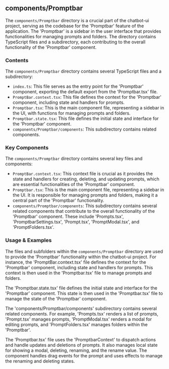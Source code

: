 
## components/Promptbar

The `components/Promptbar` directory is a crucial part of the chatbot-ui project, serving as the codebase for the 'Promptbar' feature of the application. The 'Promptbar' is a sidebar in the user interface that provides functionalities for managing prompts and folders. The directory contains TypeScript files and a subdirectory, each contributing to the overall functionality of the 'Promptbar' component.

### Contents

The `components/Promptbar` directory contains several TypeScript files and a subdirectory:

- `index.ts`: This file serves as the entry point for the 'Promptbar' component, exporting the default export from the 'Promptbar.tsx' file.
- `PromptBar.context.tsx`: This file defines the context for the 'Promptbar' component, including state and handlers for prompts.
- `Promptbar.tsx`: This is the main component file, representing a sidebar in the UI, with functions for managing prompts and folders.
- `Promptbar.state.tsx`: This file defines the initial state and interface for the 'Promptbar' component.
- `components/Promptbar/components`: This subdirectory contains related components.

### Key Components

The `components/Promptbar` directory contains several key files and components:

- `PromptBar.context.tsx`: This context file is crucial as it provides the state and handlers for creating, deleting, and updating prompts, which are essential functionalities of the 'Promptbar' component.
- `Promptbar.tsx`: This is the main component file, representing a sidebar in the UI. It is responsible for managing prompts and folders, making it a central part of the 'Promptbar' functionality.
- `components/Promptbar/components`: This subdirectory contains several related components that contribute to the overall functionality of the 'Promptbar' component. These include 'Prompts.tsx', 'PromptbarSettings.tsx', 'Prompt.tsx', 'PromptModal.tsx', and 'PromptFolders.tsx'.

### Usage & Examples

The files and subfolders within the `components/Promptbar` directory are used to provide the 'Promptbar' functionality within the chatbot-ui project. For instance, the 'PromptBar.context.tsx' file defines the context for the 'Promptbar' component, including state and handlers for prompts. This context is then used in the 'Promptbar.tsx' file to manage prompts and folders.

The 'Promptbar.state.tsx' file defines the initial state and interface for the 'Promptbar' component. This state is then used in the 'Promptbar.tsx' file to manage the state of the 'Promptbar' component.

The 'components/Promptbar/components' subdirectory contains several related components. For example, 'Prompts.tsx' renders a list of prompts, 'Prompt.tsx' manages prompts, 'PromptModal.tsx' renders a modal for editing prompts, and 'PromptFolders.tsx' manages folders within the 'Promptbar'.

The 'Promptbar.tsx' file uses the 'PromptbarContext' to dispatch actions and handle updates and deletions of prompts. It also manages local state for showing a modal, deleting, renaming, and the rename value. The component handles drag events for the prompt and uses effects to manage the renaming and deleting states.
